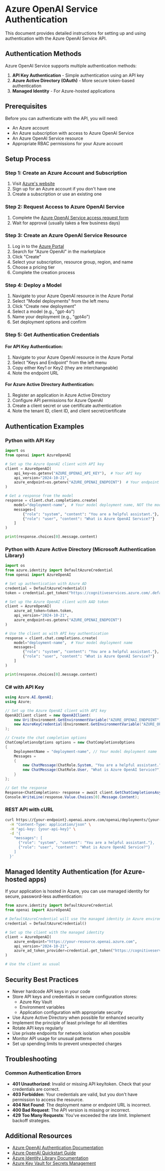 # Azure OpenAI Service Authentication

This document provides detailed instructions for setting up and using authentication with the Azure OpenAI Service API.

## Authentication Methods

Azure OpenAI Service supports multiple authentication methods:

1. **API Key Authentication** - Simple authentication using an API key
2. **Azure Active Directory (OAuth)** - More secure token-based authentication
3. **Managed Identity** - For Azure-hosted applications

## Prerequisites

Before you can authenticate with the API, you will need:

- An Azure account
- An Azure subscription with access to Azure OpenAI Service
- An Azure OpenAI Service resource
- Appropriate RBAC permissions for your Azure account

## Setup Process

### Step 1: Create an Azure Account and Subscription

1. Visit [Azure's website](https://azure.microsoft.com/)
2. Sign up for an Azure account if you don't have one
3. Create a subscription or use an existing one

### Step 2: Request Access to Azure OpenAI Service

1. Complete the [Azure OpenAI Service access request form](https://aka.ms/oai/access)
2. Wait for approval (usually takes a few business days)

### Step 3: Create an Azure OpenAI Service Resource

1. Log in to the [Azure Portal](https://portal.azure.com/)
2. Search for "Azure OpenAI" in the marketplace
3. Click "Create"
4. Select your subscription, resource group, region, and name
5. Choose a pricing tier
6. Complete the creation process

### Step 4: Deploy a Model

1. Navigate to your Azure OpenAI resource in the Azure Portal
2. Select "Model deployments" from the left menu
3. Click "Create new deployment"
4. Select a model (e.g., "gpt-4o")
5. Name your deployment (e.g., "gpt4o")
6. Set deployment options and confirm

### Step 5: Get Authentication Credentials

#### For API Key Authentication:

1. Navigate to your Azure OpenAI resource in the Azure Portal
2. Select "Keys and Endpoint" from the left menu
3. Copy either Key1 or Key2 (they are interchangeable)
4. Note the endpoint URL

#### For Azure Active Directory Authentication:

1. Register an application in Azure Active Directory
2. Configure API permissions for Azure OpenAI
3. Create a client secret or use certificate authentication
4. Note the tenant ID, client ID, and client secret/certificate

## Authentication Examples

### Python with API Key

```python
import os
from openai import AzureOpenAI

# Set up the Azure OpenAI client with API key
client = AzureOpenAI(
    api_key=os.getenv("AZURE_OPENAI_API_KEY"),  # Your API key
    api_version="2024-10-21",
    azure_endpoint=os.getenv("AZURE_OPENAI_ENDPOINT")  # Your endpoint URL
)

# Get a response from the model
response = client.chat.completions.create(
    model="deployment-name",  # Your model deployment name, NOT the model name
    messages=[
        {"role": "system", "content": "You are a helpful assistant."},
        {"role": "user", "content": "What is Azure OpenAI Service?"}
    ]
)

print(response.choices[0].message.content)
```

### Python with Azure Active Directory (Microsoft Authentication Library)

```python
import os
from azure.identity import DefaultAzureCredential
from openai import AzureOpenAI

# Set up authentication with Azure AD
credential = DefaultAzureCredential()
token = credential.get_token("https://cognitiveservices.azure.com/.default")

# Set up the Azure OpenAI client with AAD token
client = AzureOpenAI(
    azure_ad_token=token.token,
    api_version="2024-10-21",
    azure_endpoint=os.getenv("AZURE_OPENAI_ENDPOINT")
)

# Use the client as with API key authentication
response = client.chat.completions.create(
    model="deployment-name",  # Your model deployment name
    messages=[
        {"role": "system", "content": "You are a helpful assistant."},
        {"role": "user", "content": "What is Azure OpenAI Service?"}
    ]
)

print(response.choices[0].message.content)
```

### C# with API Key

```csharp
using Azure.AI.OpenAI;
using Azure;

// Set up the Azure OpenAI client with API key
OpenAIClient client = new OpenAIClient(
    new Uri(Environment.GetEnvironmentVariable("AZURE_OPENAI_ENDPOINT")),
    new AzureKeyCredential(Environment.GetEnvironmentVariable("AZURE_OPENAI_API_KEY"))
);

// Create the chat completion options
ChatCompletionsOptions options = new ChatCompletionsOptions
{
    DeploymentName = "deployment-name", // Your model deployment name
    Messages =
    {
        new ChatMessage(ChatRole.System, "You are a helpful assistant."),
        new ChatMessage(ChatRole.User, "What is Azure OpenAI Service?")
    }
};

// Get the response
Response<ChatCompletions> response = await client.GetChatCompletionsAsync(options);
Console.WriteLine(response.Value.Choices[0].Message.Content);
```

### REST API with cURL

```bash
curl https://{your-endpoint}.openai.azure.com/openai/deployments/{your-deployment-name}/chat/completions?api-version=2024-10-21 \
  -H "Content-Type: application/json" \
  -H "api-key: {your-api-key}" \
  -d '{
    "messages": [
      {"role": "system", "content": "You are a helpful assistant."},
      {"role": "user", "content": "What is Azure OpenAI Service?"}
    ]
  }'
```

## Managed Identity Authentication (for Azure-hosted apps)

If your application is hosted in Azure, you can use managed identity for secure, password-less authentication:

```python
from azure.identity import DefaultAzureCredential
from openai import AzureOpenAI

# DefaultAzureCredential will use the managed identity in Azure environments
credential = DefaultAzureCredential()

# Set up the client with the managed identity
client = AzureOpenAI(
    azure_endpoint="https://your-resource.openai.azure.com",
    api_version="2024-10-21",
    azure_ad_token_provider=credential.get_token("https://cognitiveservices.azure.com/.default").token
)

# Use the client as usual
```

## Security Best Practices

- Never hardcode API keys in your code
- Store API keys and credentials in secure configuration stores:
  - Azure Key Vault
  - Environment variables
  - Application configuration with appropriate security
- Use Azure Active Directory when possible for enhanced security
- Implement the principle of least privilege for all identities
- Rotate API keys regularly
- Use private endpoints for network isolation when possible
- Monitor API usage for unusual patterns
- Set up spending limits to prevent unexpected charges

## Troubleshooting

### Common Authentication Errors

- **401 Unauthorized**: Invalid or missing API key/token. Check that your credentials are correct.
- **403 Forbidden**: Your credentials are valid, but you don't have permission to access the resource.
- **404 Not Found**: The deployment name or endpoint URL is incorrect.
- **400 Bad Request**: The API version is missing or incorrect.
- **429 Too Many Requests**: You've exceeded the rate limit. Implement backoff strategies.

## Additional Resources

- [Azure OpenAI Authentication Documentation](https://learn.microsoft.com/en-us/azure/ai-services/openai/reference#authentication)
- [Azure OpenAI Quickstart Guide](https://learn.microsoft.com/en-us/azure/ai-services/openai/quickstart)
- [Azure Identity Library Documentation](https://learn.microsoft.com/en-us/dotnet/api/overview/azure/identity-readme)
- [Azure Key Vault for Secrets Management](https://learn.microsoft.com/en-us/azure/key-vault/general/basic-concepts) 